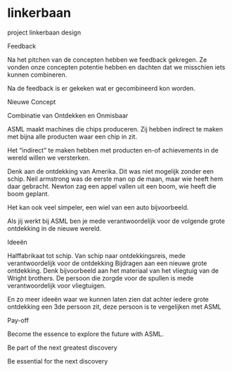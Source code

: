 # linkerbaan
project linkerbaan design



Feedback

Na het pitchen van de concepten hebben we feedback gekregen. Ze vonden onze concepten potentie hebben en dachten dat we misschien iets kunnen combineren. 

Na de feedback is er gekeken wat er gecombineerd kon worden. 

Nieuwe Concept

Combinatie van Ontdekken en Onmisbaar


ASML maakt machines die chips produceren. Zij hebben indirect te maken met bijna alle producten waar een chip in zit.

Het “indirect” te maken hebben met producten en-of achievements in de wereld willen we versterken. 

Denk aan de ontdekking van Amerika. Dit was niet mogelijk zonder een schip. Neil armstrong was de eerste man op de maan, maar wie heeft hem daar gebracht. Newton zag een appel vallen uit een boom, wie heeft die boom geplant. 

Het kan ook veel simpeler, een wiel van een auto bijvoorbeeld. 

Als jij werkt bij ASML ben je mede verantwoordelijk voor de volgende grote ontdekking in de nieuwe wereld. 

Ideeën

Halffabrikaat tot schip. Van schip naar ontdekkingsreis, mede verantwoordelijk voor de ontdekking
Bijdragen aan een nieuwe grote ontdekking. Denk bijvoorbeeld aan het materiaal van het vliegtuig van de Wright brothers. De persoon die zorgde voor de spullen is mede verantwoordelijk voor vliegtuigen. 

En zo meer ideeën waar we kunnen laten zien dat achter iedere grote ontdekking een 3de persoon zit, deze persoon is te vergelijken met ASML

Pay-off

Become the essence to explore the future with ASML.

Be part of the next greatest discovery

Be essential for the next discovery



